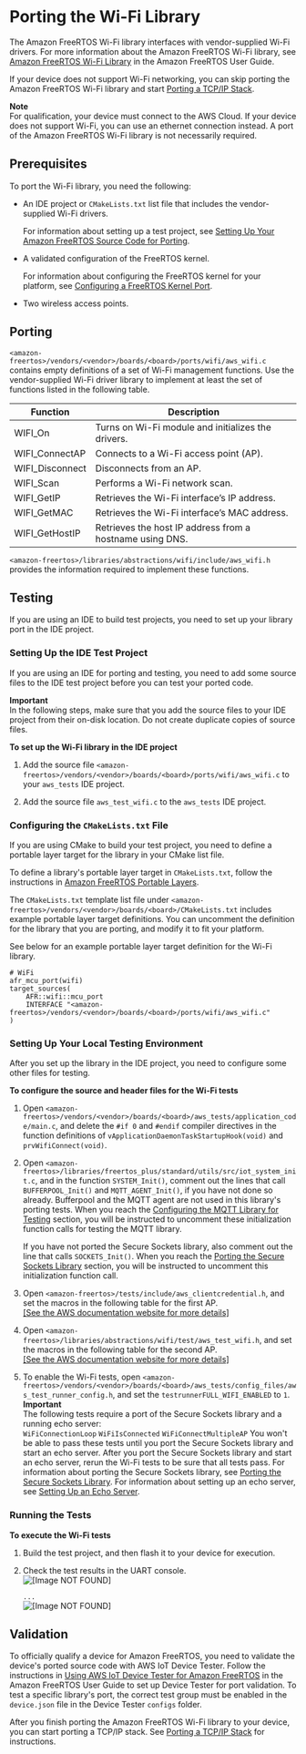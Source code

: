 # Porting the Wi\-Fi Library<a name="afr-porting-wifi"></a>

The Amazon FreeRTOS Wi\-Fi library interfaces with vendor\-supplied Wi\-Fi drivers\. For more information about the Amazon FreeRTOS Wi\-Fi library, see [Amazon FreeRTOS Wi\-Fi Library](https://docs.aws.amazon.com/freertos/latest/userguide/freertos-wifi.html) in the Amazon FreeRTOS User Guide\.

If your device does not support Wi\-Fi networking, you can skip porting the Amazon FreeRTOS Wi\-Fi library and start [Porting a TCP/IP Stack](afr-porting-tcp.md)\.

**Note**  
For qualification, your device must connect to the AWS Cloud\. If your device does not support Wi\-Fi, you can use an ethernet connection instead\. A port of the Amazon FreeRTOS Wi\-Fi library is not necessarily required\.

## Prerequisites<a name="porting-prereqs-wifi"></a>

To port the Wi\-Fi library, you need the following:
+ An IDE project or `CMakeLists.txt` list file that includes the vendor\-supplied Wi\-Fi drivers\.

  For information about setting up a test project, see [Setting Up Your Amazon FreeRTOS Source Code for Porting](porting-set-up-project.md)\.
+ A validated configuration of the FreeRTOS kernel\.

  For information about configuring the FreeRTOS kernel for your platform, see [Configuring a FreeRTOS Kernel Port](afr-porting-kernel.md)\.
+ Two wireless access points\.

## Porting<a name="porting-steps-wifi"></a>

`<amazon-freertos>/vendors/<vendor>/boards/<board>/ports/wifi/aws_wifi.c` contains empty definitions of a set of Wi\-Fi management functions\. Use the vendor\-supplied Wi\-Fi driver library to implement at least the set of functions listed in the following table\.


| Function | Description | 
| --- | --- | 
| WIFI\_On | Turns on Wi\-Fi module and initializes the drivers\. | 
| WIFI\_ConnectAP | Connects to a Wi\-Fi access point \(AP\)\. | 
| WIFI\_Disconnect | Disconnects from an AP\. | 
| WIFI\_Scan | Performs a Wi\-Fi network scan\. | 
| WIFI\_GetIP | Retrieves the Wi\-Fi interface’s IP address\. | 
| WIFI\_GetMAC | Retrieves the Wi\-Fi interface’s MAC address\. | 
| WIFI\_GetHostIP | Retrieves the host IP address from a hostname using DNS\. | 

`<amazon-freertos>/libraries/abstractions/wifi/include/aws_wifi.h` provides the information required to implement these functions\.

## Testing<a name="porting-testing-wifi"></a>

If you are using an IDE to build test projects, you need to set up your library port in the IDE project\.

### Setting Up the IDE Test Project<a name="testing-ide-wifi"></a>

If you are using an IDE for porting and testing, you need to add some source files to the IDE test project before you can test your ported code\.

**Important**  
In the following steps, make sure that you add the source files to your IDE project from their on\-disk location\. Do not create duplicate copies of source files\.

**To set up the Wi\-Fi library in the IDE project**

1. Add the source file `<amazon-freertos>/vendors/<vendor>/boards/<board>/ports/wifi/aws_wifi.c` to your `aws_tests` IDE project\.

1. Add the source file `aws_test_wifi.c` to the `aws_tests` IDE project\.

### Configuring the `CMakeLists.txt` File<a name="testing-cmake-wifi"></a>

If you are using CMake to build your test project, you need to define a portable layer target for the library in your CMake list file\.

To define a library's portable layer target in `CMakeLists.txt`, follow the instructions in [Amazon FreeRTOS Portable Layers](cmake-template.md#cmake-portable)\.

The `CMakeLists.txt` template list file under `<amazon-freertos>/vendors/<vendor>/boards/<board>/CMakeLists.txt` includes example portable layer target definitions\. You can uncomment the definition for the library that you are porting, and modify it to fit your platform\.

See below for an example portable layer target definition for the Wi\-Fi library\.

```
# WiFi
afr_mcu_port(wifi)
target_sources(
    AFR::wifi::mcu_port
    INTERFACE "<amazon-freertos>/vendors/<vendor>/boards/<board>/ports/wifi/aws_wifi.c"
)
```

### Setting Up Your Local Testing Environment<a name="testing-local-wifi"></a>

After you set up the library in the IDE project, you need to configure some other files for testing\.

**To configure the source and header files for the Wi\-Fi tests**

1. Open `<amazon-freertos>/vendors/<vendor>/boards/<board>/aws_tests/application_code/main.c`, and delete the `#if 0` and `#endif` compiler directives in the function definitions of `vApplicationDaemonTaskStartupHook(void)` and `prvWifiConnect(void)`\.

1. Open `<amazon-freertos>/libraries/freertos_plus/standard/utils/src/iot_system_init.c`, and in the function `SYSTEM_Init()`, comment out the lines that call `BUFFERPOOL_Init()` and `MQTT_AGENT_Init()`, if you have not done so already\. Bufferpool and the MQTT agent are not used in this library's porting tests\. When you reach the [Configuring the MQTT Library for Testing](afr-porting-mqtt.md) section, you will be instructed to uncomment these initialization function calls for testing the MQTT library\.

   If you have not ported the Secure Sockets library, also comment out the line that calls `SOCKETS_Init()`\. When you reach the [Porting the Secure Sockets Library](afr-porting-ss.md) section, you will be instructed to uncomment this initialization function call\.

1. Open `<amazon-freertos>/tests/include/aws_clientcredential.h`, and set the macros in the following table for the first AP\.    
[\[See the AWS documentation website for more details\]](http://docs.aws.amazon.com/freertos/latest/portingguide/afr-porting-wifi.html)

1. Open `<amazon-freertos>/libraries/abstractions/wifi/test/aws_test_wifi.h`, and set the macros in the following table for the second AP\.    
[\[See the AWS documentation website for more details\]](http://docs.aws.amazon.com/freertos/latest/portingguide/afr-porting-wifi.html)

1. To enable the Wi\-Fi tests, open `<amazon-freertos>/vendors/<vendor>/boards/<board>/aws_tests/config_files/aws_test_runner_config.h`, and set the `testrunnerFULL_WIFI_ENABLED` to `1`\. 
**Important**  
The following tests require a port of the Secure Sockets library and a running echo server:  
`WiFiConnectionLoop`
`WiFiIsConnected`
`WiFiConnectMultipleAP`
You won't be able to pass these tests until you port the Secure Sockets library and start an echo server\. After you port the Secure Sockets library and start an echo server, rerun the Wi\-Fi tests to be sure that all tests pass\. For information about porting the Secure Sockets library, see [Porting the Secure Sockets Library](afr-porting-ss.md)\. For information about setting up an echo server, see [Setting Up an Echo Server](afr-echo-server.md)\.

### Running the Tests<a name="testing-run-wifi"></a>

**To execute the Wi\-Fi tests**

1. Build the test project, and then flash it to your device for execution\.

1. Check the test results in the UART console\.   
![\[Image NOT FOUND\]](http://docs.aws.amazon.com/freertos/latest/portingguide/images/porting-wifi-tests1.png)

   `...`  
![\[Image NOT FOUND\]](http://docs.aws.amazon.com/freertos/latest/portingguide/images/porting-wifi-tests2.png)

## Validation<a name="w3aac11c19c15"></a>

To officially qualify a device for Amazon FreeRTOS, you need to validate the device's ported source code with AWS IoT Device Tester\. Follow the instructions in [ Using AWS IoT Device Tester for Amazon FreeRTOS](https://docs.aws.amazon.com/freertos/latest/userguide/device-tester-for-freertos-ug.html) in the Amazon FreeRTOS User Guide to set up Device Tester for port validation\. To test a specific library's port, the correct test group must be enabled in the `device.json` file in the Device Tester `configs` folder\.

After you finish porting the Amazon FreeRTOS Wi\-Fi library to your device, you can start porting a TCP/IP stack\. See [Porting a TCP/IP Stack](afr-porting-tcp.md) for instructions\.
